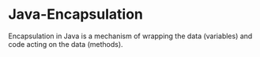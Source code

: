 # Java-Encapsulation
Encapsulation in Java is a mechanism of wrapping the data (variables) and code acting on the data (methods).
